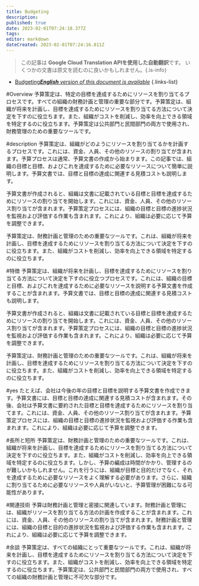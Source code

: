 ```yaml
---
title: Budgeting
description: 
published: true
date: 2023-02-01T07:24:18.377Z
tags: 
editor: markdown
dateCreated: 2023-02-01T07:24:16.811Z
---
```


> この記事は **Google Cloud Translation APIを使用した自動翻訳**です。
いくつかの文書は原文を読むのに良いかもしれません。{.is-info}

- [Budgeting***English** version of this document is available*](/en/Knowledge-base/Dictionary/budgeting)
{.links-list}

#Overview
予算策定は、特定の目標を達成するためにリソースを割り当てるプロセスです。すべての組織の財務計画と管理の重要な部分です。予算策定は、組織が将来を計画し、目標を達成するためにリソースを割り当てる方法について決定を下すのに役立ちます。また、組織がコストを削減し、効率を向上できる領域を特定するのに役立ちます。予算策定は公共部門と民間部門の両方で使用され、財務管理のための重要なツールです。

#description
予算策定は、組織がどのようにリソースを割り当てるかを計画するプロセスです。これには、資金、人員、その他のリソースの割り当てが含まれます。予算プロセスは通常、予算文書の作成から始まります。この記事では、組織の目標と目標、およびこれを達成するために必要なリソースについて簡単に説明します。予算文書では、目標と目標の達成に関連する見積コストも説明します。

予算文書が作成されると、組織は文書に記載されている目標と目標を達成するためにリソースの割り当てを開始します。これには、資金、人員、その他のリソース割り当てが含まれます。予算策定プロセスには、組織の目標と目標の進捗状況を監視および評価する作業も含まれます。これにより、組織は必要に応じて予算を調整できます。

予算策定は、財務計画と管理のための重要なツールです。これは、組織が将来を計画し、目標を達成するためにリソースを割り当てる方法について決定を下すのに役立ちます。また、組織がコストを削減し、効率を向上できる領域を特定するのに役立ちます。

#特徴
予算策定は、組織が将来を計画し、目標を達成するためにリソースを割り当てる方法について決定を下すのに役立つプロセスです。これには、組織の目標と目標、およびこれを達成するために必要なリソースを説明する予算文書を作成することが含まれます。予算文書では、目標と目標の達成に関連する見積コストも説明します。

予算文書が作成されると、組織は文書に記載されている目標と目標を達成するためにリソースの割り当てを開始します。これには、資金、人員、その他のリソース割り当てが含まれます。予算策定プロセスには、組織の目標と目標の進捗状況を監視および評価する作業も含まれます。これにより、組織は必要に応じて予算を調整できます。

予算策定は、財務計画と管理のための重要なツールです。これは、組織が将来を計画し、目標を達成するためにリソースを割り当てる方法について決定を下すのに役立ちます。また、組織がコストを削減し、効率を向上できる領域を特定するのに役立ちます。

#yes
たとえば、会社は今後の年の目標と目標を説明する予算文書を作成できます。予算文書には、目標と目標の達成に関連する見積コストが含まれます。その後、会社は予算文書に要約された目標と目標を達成するためにリソースを割り当てます。これには、資金、人員、その他のリソース割り当てが含まれます。予算策定プロセスには、組織の目標と目標の進捗状況を監視および評価する作業も含まれます。これにより、組織は必要に応じて予算を調整できます。

#長所と短所
予算策定は、財務計画と管理のための重要なツールです。これは、組織が将来を計画し、目標を達成するためにリソースを割り当てる方法について決定を下すのに役立ちます。また、組織がコストを削減し、効率を向上できる領域を特定するのに役立ちます。しかし、予算の編成は時間がかかり、管理するのが難しいかもしれません。これを行うには、組織が目標と目的だけでなく、それを達成するために必要なリソースをよく理解する必要があります。さらに、組織に割り当てるために必要なリソースや人員がいないと、予算管理が困難になる可能性があります。

#関連技術
予算は財務計画と管理と密接に関連しています。財務計画と管理には、組織がリソースを割り当てる方法の計画を作成することが含まれます。これには、資金、人員、その他のリソースの割り当てが含まれます。財務計画と管理には、組織の目標と目的の進捗状況を監視および評価する作業も含まれます。これにより、組織は必要に応じて予算を調整できます。

#余談
予算策定は、すべての組織にとって重要なツールです。これは、組織が将来を計画し、目標を達成するためにリソースを割り当てる方法について決定を下すのに役立ちます。また、組織がコストを削減し、効率を向上できる領域を特定するのに役立ちます。予算策定は、公共部門と民間部門の両方で使用され、すべての組織の財務計画と管理に不可欠な部分です。